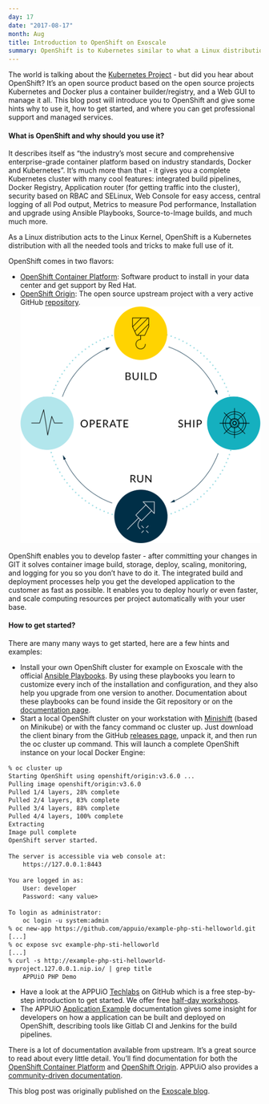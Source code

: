 ```yaml
---
day: 17
date: "2017-08-17"
month: Aug
title: Introduction to OpenShift on Exoscale
summary: OpenShift is to Kubernetes similar to what a Linux distribution is to the kernel. In this blogpost we show how to integrate OpenShift on <a target="_new" href="https://www.exoscale.ch">Exoscale</a>
---
```

The world is talking about the [Kubernetes Project](https://kubernetes.io/) - but did you hear about OpenShift? It’s an open source product based on the open source projects Kubernetes and Docker plus a container builder/registry, and a Web GUI to manage it all. This blog post will introduce you to OpenShift and give some hints why to use it, how to get started, and where you can get professional support and managed services.

#### What is OpenShift and why should you use it?

It describes itself as “the industry’s most secure and comprehensive enterprise-grade container platform based on industry standards, Docker and Kubernetes”. It’s much more than that - it gives you a complete Kubernetes cluster with many cool features: integrated build pipelines, Docker Registry, Application router (for getting traffic into the cluster), security based on RBAC and SELinux, Web Console for easy access, central logging of all Pod output, Metrics to measure Pod performance, Installation and upgrade using Ansible Playbooks, Source-to-Image builds, and much much more.

As a Linux distribution acts to the Linux Kernel, OpenShift is a Kubernetes distribution with all the needed tools and tricks to make full use of it.

OpenShift comes in two flavors:




* [OpenShift Container Platform](https://www.openshift.com/container-platform/): Software product to install in your data center and get support by Red Hat.
* [OpenShift Origin](https://www.openshift.org/): The open source upstream project with a very active GitHub [repository](https://github.com/openshift/origin).
![continuous process](feature_process.svg)

OpenShift enables you to develop faster - after committing your changes in GIT it solves container image build, storage, deploy, scaling, monitoring, and logging for you so you don’t have to do it. The integrated build and deployment processes help you get the developed application to the customer as fast as possible. It enables you to deploy hourly or even faster, and scale computing resources per project automatically with your user base.

#### How to get started?

There are many many ways to get started, here are a few hints and examples:




* Install your own OpenShift cluster for example on Exoscale with the official [Ansible Playbooks](https://github.com/openshift/openshift-ansible). By using these playbooks you learn to customize every inch of the installation and configuration, and they also help you upgrade from one version to another. Documentation about these playbooks can be found inside the Git repository or on the [documentation page](https://docs.openshift.org/latest/install_config/install/advanced_install.html).
* Start a local OpenShift cluster on your workstation with [Minishift](https://github.com/minishift/minishift) (based on Minikube) or with the fancy command oc cluster up. Just download the client binary from the GitHub [releases page](https://github.com/openshift/origin/releases), unpack it, and then run the oc cluster up command. This will launch a complete OpenShift instance on your local Docker Engine:
```
% oc cluster up
Starting OpenShift using openshift/origin:v3.6.0 ...
Pulling image openshift/origin:v3.6.0
Pulled 1/4 layers, 28% complete
Pulled 2/4 layers, 83% complete
Pulled 3/4 layers, 88% complete
Pulled 4/4 layers, 100% complete
Extracting
Image pull complete
OpenShift server started.

The server is accessible via web console at:
    https://127.0.0.1:8443

You are logged in as:
    User: developer
    Password: <any value>

To login as administrator:
    oc login -u system:admin
% oc new-app https://github.com/appuio/example-php-sti-helloworld.git
[...]
% oc expose svc example-php-sti-helloworld
[...]
% curl -s http://example-php-sti-helloworld-myproject.127.0.0.1.nip.io/ | grep title
    APPUiO PHP Demo
```

* Have a look at the APPUiO [Techlabs](https://github.com/appuio/techlab) on GitHub which is a free step-by-step introduction to get started. We offer free [half-day workshops](https://appuio.ch/techlabs.html).
* The APPUiO [Application Example](https://docs.appuio.cloud/user/tutorials/getting-started.html) documentation gives some insight for developers on how a application can be built and deployed on OpenShift, describing tools like Gitlab CI and Jenkins for the build pipelines.




There is a lot of documentation available from upstream. It’s a great source to read about every little detail. You’ll find documentation for both the [OpenShift Container Platform](https://docs.openshift.com/) and [OpenShift Origin](https://docs.openshift.org/). APPUiO also provides a [community-driven documentation](https://docs.appuio.cloud/).

This blog post was originally published on the [Exoscale blog](https://www.exoscale.ch/syslog/2017/08/15/intro-openshift-exoscale/).


